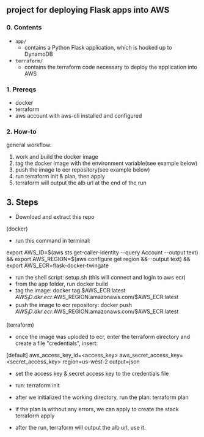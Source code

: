 ## project for deploying Flask apps into AWS

### 0. Contents
- `app/`
  - contains a Python Flask application, which is hooked up to DynamoDB
- `terraform/`
  - contains the terraform code necessary to deploy the application into AWS
  
### 1. Prereqs
- docker
- terraform
- aws account with aws-cli installed and configured

### 2. How-to
general workflow: 
1. work and build the docker image
2. tag the docker image with the environment variable(see example below)
3. push the image to ecr repository(see example below)
4. run terraform init & plan, then apply
5. terraform will output the alb url at the end of the run

## 3. Steps
- Download and extract this repo


(docker)
- run this command in terminal:

export AWS_ID=$(aws sts get-caller-identity --query Account --output text) && export AWS_REGION=$(aws configure get region &&--output text) && export AWS_ECR=flask-docker-twingate

- run the shell script: setup.sh (this will connect and login to aws ecr)  
- from the app folder, run docker build
- tag the image:
docker tag $AWS_ECR:latest $AWS_ID.dkr.ecr.$AWS_REGION.amazonaws.com/$AWS_ECR:latest
- push the image to ecr repository:
docker push $AWS_ID.dkr.ecr.$AWS_REGION.amazonaws.com/$AWS_ECR:latest


(terraform)
- once the image was uploded to ecr, enter the terraform directory and create a file "credentials", insert:

[default]
aws_access_key_id=<access_key>
aws_secret_access_key=<secret_access_key>
region=us-west-2
output=json

- set the access key & secret access key to the credentials file

- run:
terraform init
- after we initialized the working directory, run the plan:
terraform plan
- if the plan is without any errors, we can apply to create the stack
terraform apply

- after the run, terraform will output the alb url, use it.


